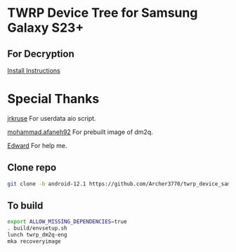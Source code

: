 # TWRP Device Tree for Samsung Galaxy S23+

## For Decryption

[Install Instructions](https://xdaforums.com/t/sm-s916b-0-one-ui-6-1-userdata_aio-odin-flashable-to-remove-encryption-make-rom-rw-install-twrp-root-use-on-stock-firmware-unlocked-bootloaders.4610065/)

# Special Thanks 
[jrkruse](https://xdaforums.com/m/jrkruse.1949695/) For userdata aio script.

[mohammad.afaneh92](https://github.com/afaneh92) For prebuilt image of dm2q.

[Edward](https://github.com/edward0181) For help me.

## Clone repo
```bash 
git clone -b android-12.1 https://github.com/Archer3770/twrp_device_samsung_dm2q device/samsung/dm2q
```

## To build 
```bash
export ALLOW_MISSING_DEPENDENCIES=true
. build/envsetup.sh
lunch twrp_dm2q-eng
mka recoveryimage
```
